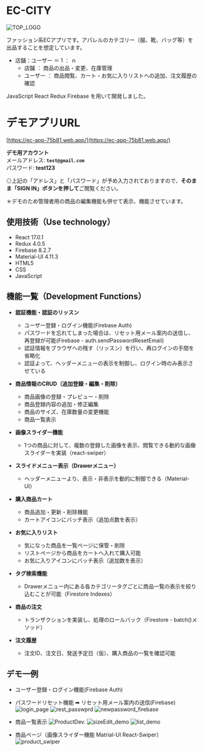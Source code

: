 # EC-CITY
![TOP_LOGO](https://user-images.githubusercontent.com/80564526/114260545-88310400-9a10-11eb-97ee-28beba32a773.png)


ファッション系ECアプリです。アパレルのカテゴリー（服、靴、バッグ等）を出品することを想定しています。
* 店舗：ユーザー ＝ 1 ： ｎ
  - 店舗 ： 商品の出品・変更、在庫管理
  - ユーザー ： 商品閲覧、カート・お気に入りリストへの追加、注文履歴の確認

JavaScript React Redux Firebase を用いて開発しました。

# デモアプリURL
[https://ec-app-75b81.web.app/](https://ec-app-75b81.web.app/)  
  
**デモ用アカウント**  
メールアドレス: **`test@gmail.com`**  
パスワード: **test123**  
  
◎上記の「アドレス」と「パスワード」が予め入力されておりますので、**そのまま「SIGN IN」ボタンを押して**ご閲覧ください。  
  
＊デモのため管理者用の商品の編集機能も併せて表示、機能させています。

## 使用技術（Use technology）
* React 17.0.1
* Redux 4.0.5
* Firebase 8.2.7
* Material-UI 4.11.3
* HTML5
* CSS
* JavaScript

## 機能一覧（Development Functions）
* **認証機能・認証のリッスン**
  - ユーザー登録・ログイン機能(Firebase Auth)
  - パスワードを忘れてしまった場合は、リセット用メール案内の送信し、再登録が可能(Firebase - auth.sendPasswordResetEmail)
  - 認証情報をブラウザへの残す（リッスン）を行い、再ログインの手間を省略化
  - 認証よって、ヘッダーメニューの表示を制御し、ログイン時のみ表示させている

* **商品情報のCRUD（追加登録・編集・削除）**
  - 商品画像の登録・プレビュー・削除
  - 商品登録内容の追加・修正編集
  - 商品のサイズ、在庫数量の変更機能
  - 商品一覧表示
  
* **画像スライダー機能**
  - 1つの商品に対して、複数の登録した画像を表示、閲覧できる動的な画像スライダーを実装（react-swiper）

* **スライドメニュー表示（Drawerメニュー）**
  - ヘッダーメニューより、表示・非表示を動的に制御できる（Material-UI）

* **購入商品カート**
  - 商品追加・更新・削除機能
  - カートアイコンにバッチ表示（追加点数を表示）

* **お気に入りリスト**
  - 気になった商品を一覧ページに保管・削除
  - リストページから商品をカートへ入れて購入可能
  - お気に入りアイコンにバッチ表示（追加数を表示）

* **タグ検索機能**
  - Drawerメニュー内にある各カテゴリータグごとに商品一覧の表示を絞り込むことが可能（Firestore Indexes）

* **商品の注文**
  - トランザクションを実装し、処理のロールバック（Firestore - batch()メソッド）

* **注文履歴**
  - 注文ID、注文日、発送予定日（仮）、購入商品の一覧を確認可能

## デモ一例

* ユーザー登録・ログイン機能(Firebase Auth)
* パスワードリセット機能 ➡︎ リセット用メール案内の送信(Firebase)
![login_page](https://user-images.githubusercontent.com/80564526/112939288-2a75ff80-9166-11eb-90d3-67079eb4a180.png)
![rest_passwprd](https://user-images.githubusercontent.com/80564526/112939309-3366d100-9166-11eb-9bdb-57e2d615f070.png)
![newpassword_firebase](https://user-images.githubusercontent.com/80564526/112939298-306be080-9166-11eb-863d-919f117e8868.png)

* 商品一覧表示
![ProductDev.](https://user-images.githubusercontent.com/80564526/112759418-d7992c80-902d-11eb-86fe-86745dd0d5e5.png)
![sizeEdit_demo](https://user-images.githubusercontent.com/80564526/112784195-f8906a80-908b-11eb-9bc6-326f42165888.gif)
![list_demo](https://user-images.githubusercontent.com/80564526/112944484-dc64fa00-916d-11eb-8488-cce53c25ccd8.gif)

* 商品ページ（画像スライダー機能 Matrial-UI React-Swiper）
![product_swiper](https://user-images.githubusercontent.com/80564526/113097044-3ed2fe80-9231-11eb-8a75-9678a080406f.gif)
